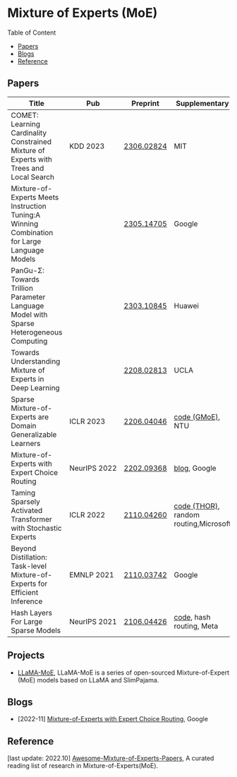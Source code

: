 # Mixture of Experts (MoE)

Table of Content

- [Papers](#papers)
- [Blogs](#blogs)
- [Reference](#reference)

## Papers

| Title                                                                                       | Pub           | Preprint                                    | Supplementary                                                                                             |
| ------------------------------------------------------------------------------------------- | ------------- | ------------------------------------------- | --------------------------------------------------------------------------------------------------------- |
| COMET: Learning Cardinality Constrained Mixture of Experts with Trees and Local Search      | KDD 2023      | [2306.02824](https://arxiv.org/abs/2306.02824) | MIT                                                                                                       |
| Mixture-of-Experts Meets Instruction Tuning:A Winning Combination for Large Language Models |               | [2305.14705](https://arxiv.org/abs/2305.14705) | Google                                                                                                    |
| PanGu-Σ: Towards Trillion Parameter Language Model with Sparse Heterogeneous Computing     |               | [2303.10845](https://arxiv.org/abs/2303.10845) | Huawei                                                                                                    |
| Towards Understanding Mixture of Experts in Deep Learning                                   |               | [2208.02813](https://arxiv.org/abs/2208.02813) | UCLA                                                                                                      |
| Sparse Mixture-of-Experts are Domain Generalizable Learners                                 | ICLR 2023     | [2206.04046](https://arxiv.org/abs/2206.04046) | [code (GMoE)](https://github.com/Luodian/Generalizable-Mixture-of-Experts), NTU                              |
| Mixture-of-Experts with Expert Choice Routing                                               | NeurIPS 2022  | [2202.09368](https://arxiv.org/abs/2202.09368) | [blog](https://ai.googleblog.com/2022/11/mixture-of-experts-with-expert-choice.html), Google                 |
| Taming Sparsely Activated Transformer with Stochastic Experts                               | ICLR 2022     | [2110.04260](https://arxiv.org/abs/2110.04260) | [code (THOR)](https://github.com/microsoft/Stochastic-Mixture-of-Experts), random routing,Microsoft          |
| Beyond Distillation: Task-level Mixture-of-Experts for Efficient Inference                  | EMNLP 2021    | [2110.03742](https://arxiv.org/abs/2110.03742) | Google                                                                                                    |
| Hash Layers For Large Sparse Models                                                         | NeurIPS 2021 | [2106.04426](https://arxiv.org/abs/2106.04426) | [code](https://github.com/facebookresearch/ParlAI/tree/main/projects/params_vs_compute), hash routing, Meta |

## Projects

- [LLaMA-MoE](https://github.com/pjlab-sys4nlp/llama-moe), LLaMA-MoE is a series of open-sourced Mixture-of-Expert (MoE) models based on LLaMA and SlimPajama. 


## Blogs

- [2022-11] [Mixture-of-Experts with Expert Choice Routing](https://ai.googleblog.com/2022/11/mixture-of-experts-with-expert-choice.html), Google

## Reference

[last update: 2022.10] [Awesome-Mixture-of-Experts-Papers](https://github.com/codecaution/Awesome-Mixture-of-Experts-Papers), A curated reading list of research in Mixture-of-Experts(MoE).

